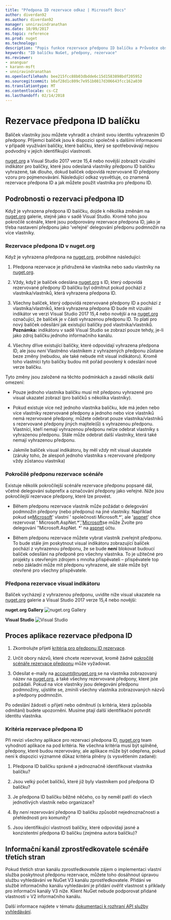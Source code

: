 ```yaml
---
title: "Předpona ID rezervace odkaz | Microsoft Docs"
author: diverdan92
ms.author: diverdan92
manager: unniravindranathan
ms.date: 10/09/2017
ms.topic: reference
ms.prod: nuget
ms.technology: 
description: "Popis funkce rezervace předponu ID balíčku a Průvodce obsahu."
keywords: "ID balíčku NuGet, předpony, rezervace"
ms.reviewer:
- ananguar
- karann-msft
- unniravindranathan
ms.openlocfilehash: bee215fcc88b03dbdde6c15d1583898bdf205952
ms.sourcegitcommit: b0af28d1c809c7e951b0817d306643fcc162a030
ms.translationtype: MT
ms.contentlocale: cs-CZ
ms.lasthandoff: 02/14/2018
---
```

# <a name="package-id-prefix-reservation"></a>Rezervace předpona ID balíčku

Balíček vlastníky jsou můžete vyhradit a chránit svou identitu vyhrazením ID předpony. Příjemci balíček jsou k dispozici společně s dalšími informacemi v případě využívání balíčky, které balíčku, který se spotřebovávají nejsou podvodný v jejich identifikující vlastnosti. 

[nuget.org](https://www.nuget.org/) a Visual Studio 2017 verze 15,4 nebo novější zobrazit vizuální indikátor pro balíčky, které jsou odeslaná vlastníky předponu ID balíčku vyhrazené, tak dlouho, dokud balíček odpovídá rezervované ID předpony vzoru pro pojmenovávání. Následující odkaz vysvětluje, co znamená rezervace předpona ID a jak můžete použít vlastníka pro předponu ID.

## <a name="id-prefix-reservation-details"></a>Podrobnosti o rezervaci předpona ID

Když je vyhrazena předpona ID balíčku, dojde k několika změnám na [nuget.org](https://www.nuget.org/) galerie, stejně jako v sadě Visual Studio. Kromě toho jsou pokročilé scénáře, které jsou podporovány rezervace předpona ID, jako je třeba nastavení předponu jako 'veřejné' delegování předponu podmnožin na více vlastníky.

### <a name="id-prefix-reservation-on-nugetorg"></a>Rezervace předpona ID v nuget.org

Když je vyhrazena předpona na [nuget.org](https://www.nuget.org/), proběhne následující:

1. Předpona rezervace je přidružená ke vlastníka nebo sadu vlastníky na [nuget.org](https://www.nuget.org/).

1. Vždy, když je balíček odeslána [nuget.org](https://www.nuget.org/) s ID, který odpovídá rezervované předpony ID balíčku byl odmítnut pokud pochází z vlastníka/vlastníků, která vyhrazena předpona ID.

1. Všechny balíček, který odpovídá rezervované předpony ID a pochází z vlastníka/vlastníků, která vyhrazena předpona ID bude mít vizuální indikátor ve verzi Visual Studio 2017 15,4 nebo novější a na [nuget.org](https://www.nuget.org/) označující, že balíček je v části vyhrazenou předponu ID. To platí pro nový balíček odesílání jak existující balíčky pod vlastníka/vlastníků. **Poznámka:** indikátoru v sadě Visual Studio se zobrazí pouze tehdy, je-li jako zdroj balíčku jednoho informačního kanálu.

1. Všechny dříve existující balíčky, které odpovídají vyhrazena předpona ID, ale jsou *není* Vlastněno vlastníkem z vyhrazených předponu zůstane beze změny (nebudou, ale také nebude mít visual indikátoru). Kromě toho vlastníci tyto balíčky budou mít pořád povolený k odeslání nové verze balíčku.

Tyto změny jsou založené na těchto podmínkách a zavádí několik další omezení:

- Pouze jednoho vlastníka balíčku musí mít předponu vyhrazené pro visual ukazatel zobrazí (pro balíčků s několika vlastníky).

- Pokud existuje více než jednoho vlastníka balíčku, kde má jeden nebo více vlastníky rezervované předpony a jednoho nebo více vlastníků nemá rezervované předpony, můžete odebrat pouze vlastníka/vlastníků s rezervované předpony jiných majitele(ů) s vyhrazenou předponu. Vlastníci, kteří nemají vyhrazenou předponu nelze odebrat vlastníky s vyhrazenou předponu. Stále může odebrat další vlastníky, která také nemají vyhrazenou předponu.

- Jakmile balíček visual indikátoru, by měl *vždy* mít visual ukazatele (záruky toho, že alespoň jednoho vlastníka s rezervované předpony vždy zůstanou vlastníka)

### <a name="advanced-prefix-reservation-scenarios"></a>Pokročilé předponu rezervace scénáře

Existuje několik pokročilejší scénáře rezervace předponu popsané dál, včetně delegování subprefix a označování předpony jako veřejné. Níže jsou pokročilejší rezervace předpony, které lze provést. 

- Během předponu rezervace vlastník může požádat o delegování podmnožin předpony (nebo předponu) na jiné vlastníky. Například pokud se[Microsoft](https://www.nuget.org/profiles/microsoft)' vlastní ' společnosti Microsoft.\*', ale '[aspnet](https://www.nuget.org/profiles/aspnet)' chce rezervovat ' Microsoft.AspNet.\*','[Microsoft](https://www.nuget.org/profiles/microsoft)se může Zvolte pro delegování "Microsoft.AspNet. \*' na [aspnet](https://www.nuget.org/profiles/aspnet) účtu.

- Během předponu rezervace můžete vybrat vlastník zveřejnit předponu. To bude stále jim poskytnout visual indikátoru zobrazující balíček pochází z vyhrazenou předponu, že se bude **není** blokovat budoucí balíček odesílání na předponě pro všechny vlastníka. To je užitečné pro projekty s otevřeným zdrojem s mnoha přispěvateli – přispěvatele top nebo základní může mít předponu vyhrazené, ale stále může být otevřené pro všechny přispěvatele. 

### <a name="prefix-reservation-visual-indicator"></a>Předpona rezervace visual indikátoru

Balíček vycházejí z vyhrazenou předponu, uvidíte níže visual ukazatele na [nuget.org](https://www.nuget.org/) galerie a Visual Studio 2017 verze 15,4 nebo novější:

**nuget.org Gallery**
![nuget.org Gallery](media/nuget-gallery-reserved-prefix.png)

**Visual Studio**
![Visual Studio](media/visual-studio-reserved-prefix.png)

## <a name="id-prefix-reservation-application-process"></a>Proces aplikace rezervace předpona ID

1. Zkontrolujte přijetí [kritéria pro předponu ID rezervace](#id-prefix-reservation-criteria).

1. Určit obory názvů, které chcete rezervovat, kromě žádné [pokročilé scénáře rezervace předponu](#advanced-prefix-reservation-scenarios) může vyžadovat.

1. Odesílat e-maily na [ account@nuget.org ](mailto:account@nuget.org) se na vlastníka zobrazovaný název na [nuget.org](https://www.nuget.org/), a také všechny rezervované předpony, které jste požádali. Pokud na více vlastníky jsou delegování předponu podmnožiny, ujistěte se, zmínili všechny vlastníka zobrazovaných názvů a předpony podmnožin.

Po odeslání žádosti o přijetí nebo odmítnutí (s kritéria, která způsobila odmítání) budete upozorněni. Musíme ptají další identifikační potvrdit identitu vlastníka.

### <a name="id-prefix-reservation-criteria"></a>Kritéria rezervace předpona ID

Při revizi všechny aplikace pro rezervaci předpona ID, [nuget.org](https://www.nuget.org/) team vyhodnotí aplikace na pod kritéria. Ne všechna kritéria musí být splněné, předpony, které budou rezervovány, ale aplikace může být odepřena, pokud není k dispozici významné důkaz kritéria plněny (s vysvětlením zadané):

1. Předpona ID balíčku správně a jednoznačně identifikovat vlastníka balíčku?

1. Jsou velký počet balíčků, které již byly vlastníkem pod předpona ID balíčku?

1. Je předpona ID balíčku běžné něčeho, co by neměl patří do všech jednotlivých vlastník nebo organizace?

1. By *není* rezervování předpona ID balíčku způsobit nejednoznačnosti a přehlednosti pro komunity?

1. Jsou identifikující vlastnosti balíčky, které odpovídají jasné a konzistentní předpona ID balíčku (zejména autora balíčku)?

## <a name="third-party-feed-provider-scenarios"></a>Informační kanál zprostředkovatele scénáře třetích stran

Pokud třetích stran kanálu zprostředkovatele zájem o implementaci vlastní služba poskytnout předponu rezervace, můžete toho dosáhnout úpravou službu vyhledávání ve NuGet V3 kanálu zprostředkovatele. Přidání ve službě informačního kanálu vyhledávání je přidání *ověřit* vlastnost s příklady pro informační kanály V3 níže. Klient NuGet nebude podporovat přidané vlastnosti v V2 informačního kanálu.

Další informace najdete v tématu [dokumentaci k rozhraní API služby vyhledávání](../api/search-query-service-resource.md).
